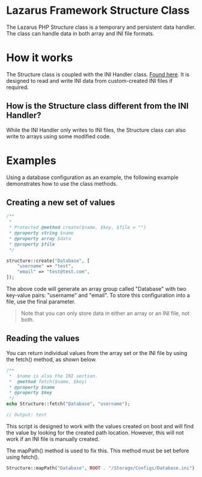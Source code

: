 # Lazarus Framework Structure Class

The Lazarus PHP Structure class is a temporary and persistent data handler. The class can handle data in both array and INI file formats.

# How it works
The Structure class is coupled with the INI Handler class. [Found here](https://github.com/mbamber1986/phpinihandler). It is designed to read and write INI data from custom-created INI files if required.

## How is the Structure class different from the INI Handler?

While the INI Handler only writes to INI files, the Structure class can also write to arrays using some modified code.

# Examples

Using a database configuration as an example, the following example demonstrates how to use the class methods.

## Creating a new set of values

```php
/**
 *
 * Protected @method create($name, $key, $file = "")
 * @property string $name 
 * @property array $data
 * @property $file
 */

structure::create("Database", [
    "username" => "test",
    "email" => "test@test.com",
]);
```
The above code will generate an array group called "Database" with two key-value pairs: "username" and "email". To store this configuration into a file, use the final parameter.

> Note that you can only store data in either an array or an INI file, not both.

## Reading the values
You can return individual values from the array set or the INI file by using the fetch() method, as shown below.

```php
/**
 *  $name is also the INI section.
 *  @method fetch($name, $key)
 * @property $name 
 * @property $key
 */
echo Structure::fetch("Database", "username");

// Output: test
```

This script is designed to work with the values created on boot and will find the value by looking for the created path location. However, this will not work if an INI file is manually created.

The mapPath() method is used to fix this. This method must be set before using fetch().

```php
Structure::mapPath("Database", ROOT . "/Storage/Configs/Database.ini");
```